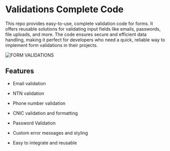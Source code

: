 # Validations Complete Code

This repo provides easy-to-use, complete validation code for forms. It offers reusable solutions for validating input fields like emails, passwords, file uploads, and more. The code ensures secure and efficient data handling, making it perfect for developers who need a quick, reliable way to implement form validations in their projects.

![FORM VALIDATIONS](https://github.com/user-attachments/assets/da6cbc3f-c55b-45c6-9805-7ff8f0faf487)

## Features
- Email validation
- NTN validation
- Phone number validation
- CNIC validation and formatting
- Password Validation

- Custom error messages and styling
- Easy to integrate and reusable
